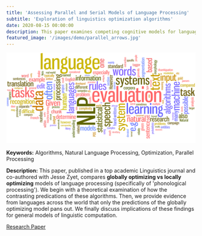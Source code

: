 ```yaml
---
title: 'Assessing Parallel and Serial Models of Language Processing'
subtitle: 'Exploration of linguistics optimization algorithms'
date: 2020-08-15 00:00:00
description: This paper examines competing cognitive models for language processing.
featured_image: '/images/demo/parallel_arrows.jpg'
---
```


![](/images/demo/NLP_word_cloud.jpg)

<strong>Keywords:</strong> Algorithms, Natural Language Processing, Optimization, Parallel Processing

<strong>Description:</strong> This paper, published in a top academic Linguistics journal and co-authored with Jesse Zyet, compares <strong>globally optimizing vs locally optimizing</strong> models of language processing (specifically of 'phonological processing'). We begin with a theoretical examination of how the contrasting predications of these algorithms. Then, we provide evidence from languages across the world that only the predictions of the globally optimizing model pans out. We finally discuss implications of these findings for general models of linguistic computation.

<a href="https://link.springer.com/article/10.1007/s11049-020-09478-8">Research Paper</a>
